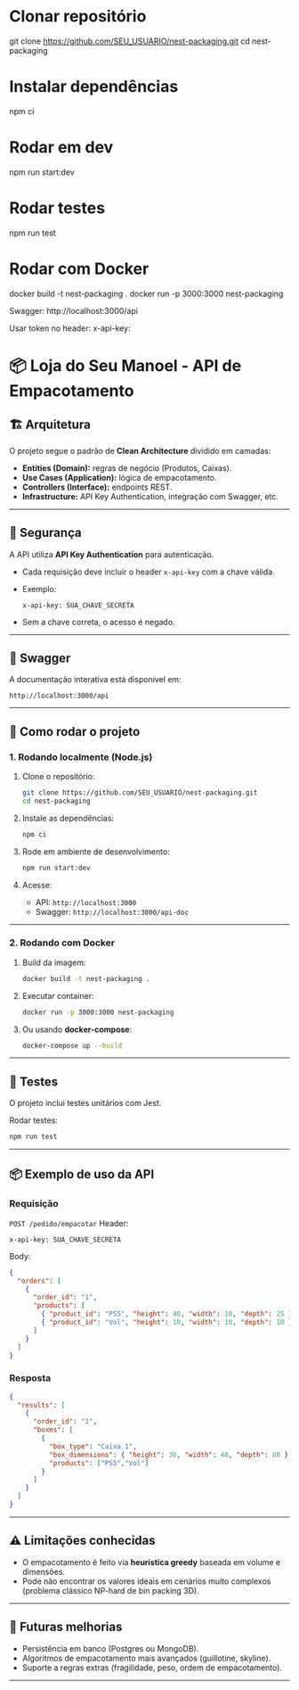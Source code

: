 # Clonar repositório
git clone https://github.com/SEU_USUARIO/nest-packaging.git
cd nest-packaging

# Instalar dependências
npm ci

# Rodar em dev
npm run start:dev

# Rodar testes
npm run test

# Rodar com Docker
docker build -t nest-packaging .
docker run -p 3000:3000 nest-packaging

Swagger: http://localhost:3000/api

Usar token no header: x-api-key: <token>

# 📦 Loja do Seu Manoel - API de Empacotamento

## 🏗 Arquitetura

O projeto segue o padrão de **Clean Architecture** dividido em camadas:

* **Entities (Domain):** regras de negócio (Produtos, Caixas).
* **Use Cases (Application):** lógica de empacotamento.
* **Controllers (Interface):** endpoints REST.
* **Infrastructure:** API Key Authentication, integração com Swagger, etc.

---

## 🔑 Segurança

A API utiliza **API Key Authentication** para autenticação.

* Cada requisição deve incluir o header `x-api-key` com a chave válida.

* Exemplo:

  ```
  x-api-key: SUA_CHAVE_SECRETA
  ```

* Sem a chave correta, o acesso é negado.

---


## 📖 Swagger

A documentação interativa está disponível em:

```
http://localhost:3000/api
```

---

## 🚀 Como rodar o projeto

### 1. Rodando localmente (Node.js)

1. Clone o repositório:

   ```bash
   git clone https://github.com/SEU_USUARIO/nest-packaging.git
   cd nest-packaging
   ```
2. Instale as dependências:

   ```bash
   npm ci
   ```
3. Rode em ambiente de desenvolvimento:

   ```bash
   npm run start:dev
   ```
4. Acesse:

   * API: `http://localhost:3000`
   * Swagger: `http://localhost:3000/api-doc`

---

### 2. Rodando com Docker

1. Build da imagem:

   ```bash
   docker build -t nest-packaging .
   ```
2. Executar container:

   ```bash
   docker run -p 3000:3000 nest-packaging
   ```
3. Ou usando **docker-compose**:

   ```bash
   docker-compose up --build
   ```

---

## 🧪 Testes

O projeto inclui testes unitários com Jest.

Rodar testes:

```bash
npm run test
```

---

## 📦 Exemplo de uso da API

### Requisição

`POST /pedido/empacotar`
Header:

```
x-api-key: SUA_CHAVE_SECRETA
```

Body:

```json
{
  "orders": [
    {
      "order_id": "1",
      "products": [
        { "product_id": "PS5", "height": 40, "width": 10, "depth": 25 },
        { "product_id": "Vol", "height": 10, "width": 10, "depth": 10 }
      ]
    }
  ]
}
```

### Resposta

```json
{
  "results": [
    {
      "order_id": "1",
      "boxes": [
        {
          "box_type": "Caixa 1",
          "box_dimensions": { "height": 30, "width": 40, "depth": 80 },
          "products": ["PS5","Vol"]
        }
      ]
    }
  ]
}
```

---

## ⚠️ Limitações conhecidas

* O empacotamento é feito via **heurística greedy** baseada em volume e dimensões.
* Pode não encontrar os valores ideais em cenários muito complexos (problema clássico NP-hard de bin packing 3D).

---

## 📌 Futuras melhorias

* Persistência em banco (Postgres ou MongoDB).
* Algoritmos de empacotamento mais avançados (guillotine, skyline).
* Suporte a regras extras (fragilidade, peso, ordem de empacotamento).

---
